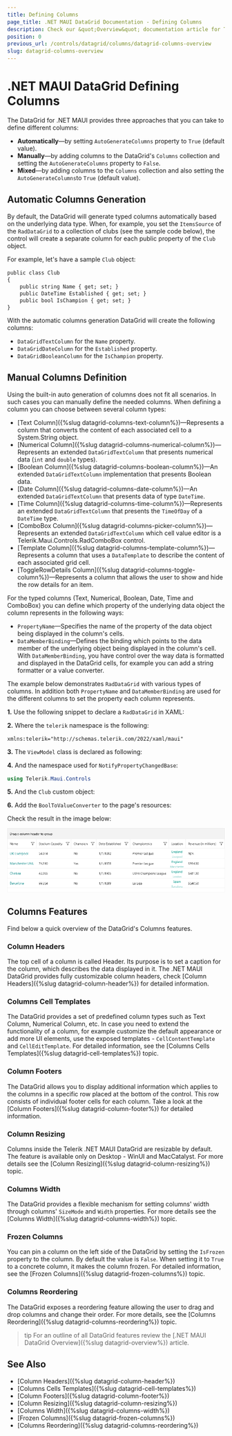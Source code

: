 ```yaml
---
title: Defining Columns
page_title: .NET MAUI DataGrid Documentation - Defining Columns
description: Check our &quot;Overview&quot; documentation article for Telerik DataGrid for .NET MAUI.
position: 0
previous_url: /controls/datagrid/columns/datagrid-columns-overview
slug: datagrid-columns-overview
---
```


# .NET MAUI DataGrid Defining Columns

The DataGrid for .NET MAUI provides three approaches that you can take to define different columns:

* **Automatically**&mdash;by setting `AutoGenerateColumns` property to `True` (default value).
* **Manually**&mdash;by adding columns to the DataGrid's `Columns` collection and setting the `AutoGenerateColumns` property to `False`.
* **Mixed**&mdash;by adding columns to the `Columns` collection and also setting the `AutoGenerateColumns`to `True` (default value).

## Automatic Columns Generation

By default, the DataGrid will generate typed columns automatically based on the underlying data type. When, for example, you set the `ItemsSource` of the `RadDataGrid` to a collection of clubs (see the sample code below), the control will create a separate column for each public property of the `Club` object.

For example, let's have a sample `Club` object:

```XAML
public class Club
{ 
    public string Name { get; set; }
    public DateTime Established { get; set; }
    public bool IsChampion { get; set; }
}
```

With the automatic columns generation DataGrid will create the following columns:

* `DataGridTextColumn` for the `Name` property.
* `DataGridDateColumn` for the `Established` property.
* `DataGridBooleanColumn` for the `IsChampion` property.

## Manual Columns Definition

Using the built-in auto generation of columns does not fit all scenarios. In such cases you can manually define the needed columns. When defining a column you can choose between several column types:

* [Text Column]({%slug datagrid-columns-text-column%})&mdash;Represents a column that converts the content of each associated cell to a System.String object.
* [Numerical Column]({%slug datagrid-columns-numerical-column%})&mdash;Represents an extended `DataGridTextColumn` that presents numerical data (`int` and `double` types).
* [Boolean Column]({%slug datagrid-columns-boolean-column%})&mdash;An extended `DataGridTextColumn` implementation that presents Boolean data.
* [Date Column]({%slug datagrid-columns-date-column%})&mdash;An extended `DataGridTextColumn` that presents data of type `DateTime`.
* [Time Column]({%slug datagrid-columns-time-column%})&mdash;Represents an extended `DataGridTextColumn` that presents the `TimeOfDay` of a `DateTime` type.
* [ComboBox Column]({%slug datagrid-columns-picker-column%})&mdash;Represents an extended `DataGridTextColumn`  which cell value editor is a Telerik.Maui.Controls.RadComboBox control.
* [Template Column]({%slug datagrid-columns-template-column%})&mdash;Represents a column that uses a `DataTemplate` to describe the content of each associated grid cell.
* [ToggleRowDetails Column]({%slug datagrid-columns-toggle-column%})&mdash;Represents a column that allows the user to show and hide the row details for an item.

For the typed columns (Text, Numerical, Boolean, Date, Time and ComboBox) you can define which property of the underlying data object the column represents in the following ways:

* `PropertyName`&mdash;Specifies the name of the property of the data object being displayed in the column's cells.
* `DataMemberBinding`&mdash;Defines the binding which points to the data member of the underlying object being displayed in the column's cell. With `DataMemberBinding`, you have control over the way data is formatted and displayed in the DataGrid cells, for example you can add a string formatter or a value converter.

The example below demonstrates `RadDataGrid` with various types of columns. In addition both `PropertyName` and `DataMemberBinding` are used for the different columns to set the property each column represents. 

**1.** Use the following snippet to declare a `RadDataGrid` in XAML:

<snippet id='datagrid-columns-example' />

**2.** Where the `telerik` namespace is the following:

```XAML
xmlns:telerik="http://schemas.telerik.com/2022/xaml/maui"
```

**3.** The `ViewModel` class is declared as following:

<snippet id='datagrid-column-view-model' />

**4.** And the namespace used for `NotifyPropertyChangedBase`:

 ```C#
 using Telerik.Maui.Controls
 ```

**5.** And the `Club` custom object:

<snippet id='datagrid-club-model' />

**6.** Add the `BoolToValueConverter` to the page's resources:

<snippet id='datagrid-columns-converter' />

Check the result in the image below:

![Telerik .NET MAUI DataGrid Defining Columns](images/datagrid-columns.png)

## Columns Features

Find below a quick overview of the DataGrid's Columns features.

### Column Headers

The top cell of a column is called Header. Its purpose is to set a caption for the column, which describes the data displayed in it. The .NET MAUI DataGrid provides fully customizable column headers, check [Column Headers]({%slug datagrid-column-header%}) for detailed information.

### Columns Cell Templates

The DataGrid provides a set of predefined column types such as Text Column, Numerical Column, etc. In case you need to extend the functionality of a column, for example customize the default appearance or add more UI elements, use the exposed templates - `CellContentTemplate` and `CellEditTemplate`. For detailed information, see the [Columns Cells Templates]({%slug datagrid-cell-templates%}) topic.

### Column Footers

The DataGrid allows you to display additional information which applies to the columns in a specific row placed at the bottom of the control. This row consists of individual footer cells for each column. Take a look at the [Column Footers]({%slug datagrid-column-footer%}) for detailed information.

### Column Resizing

Columns inside the Telerik .NET MAUI DataGrid are resizable by default. The feature is available only on Desktop - WinUI and MacCatalyst. For more details see the [Column Resizing]({%slug datagrid-column-resizing%}) topic.

### Columns Width

The DataGrid provides a flexible mechanism for setting columns' width through columns' `SizeMode` and `Width` properties. For more details see the [Columns Width]({%slug datagrid-columns-width%}) topic.

### Frozen Columns

You can pin a column on the left side of the DataGrid by setting the `IsFrozen` property to the column. By default the value is `False`. When setting it to `True` to a concrete column, it makes the column frozen. For detailed information, see the [Frozen Columns]({%slug datagrid-frozen-columns%}) topic.

### Columns Reordering

The DataGrid exposes a reordering feature allowing the user to drag and drop columns and change their order. For more details, see the [Columns Reordering]({%slug datagrid-columns-reordering%}) topic.

>tip For an outline of all DataGrid features review the [.NET MAUI DataGrid Overview]({%slug datagrid-overview%}) article.

## See Also

- [Column Headers]({%slug datagrid-column-header%})
- [Columns Cells Templates]({%slug datagrid-cell-templates%})
- [Column Footers]({%slug datagrid-column-footer%})
- [Column Resizing]({%slug datagrid-column-resizing%})
- [Columns Width]({%slug datagrid-columns-width%})
- [Frozen Columns]({%slug datagrid-frozen-columns%})
- [Columns Reordering]({%slug datagrid-columns-reordering%})
